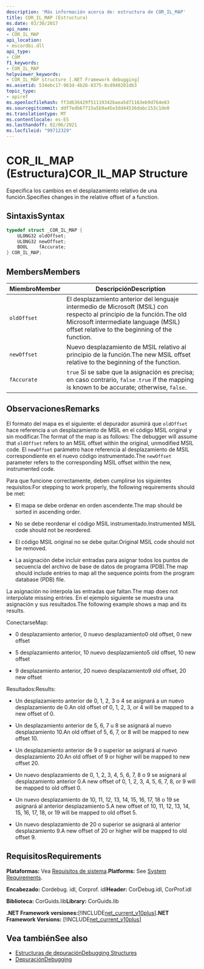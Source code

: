 ```yaml
---
description: 'Más información acerca de: estructura de COR_IL_MAP'
title: COR_IL_MAP (Estructura)
ms.date: 03/30/2017
api_name:
- COR_IL_MAP
api_location:
- mscordbi.dll
api_type:
- COM
f1_keywords:
- COR_IL_MAP
helpviewer_keywords:
- COR_IL_MAP structure [.NET Framework debugging]
ms.assetid: 534ebc17-963d-4b26-8375-8cd940281db3
topic_type:
- apiref
ms.openlocfilehash: ff3d636429f51119342baea5d71163eb9d764e03
ms.sourcegitcommit: ddf7edb67715a5b9a45e3dd44536dabc153c1de0
ms.translationtype: MT
ms.contentlocale: es-ES
ms.lasthandoff: 02/06/2021
ms.locfileid: "99712329"
---
```

# <a name="cor_il_map-structure"></a><span data-ttu-id="5e9cc-103">COR_IL_MAP (Estructura)</span><span class="sxs-lookup"><span data-stu-id="5e9cc-103">COR_IL_MAP Structure</span></span>

<span data-ttu-id="5e9cc-104">Especifica los cambios en el desplazamiento relativo de una función.</span><span class="sxs-lookup"><span data-stu-id="5e9cc-104">Specifies changes in the relative offset of a function.</span></span>  
  
## <a name="syntax"></a><span data-ttu-id="5e9cc-105">Sintaxis</span><span class="sxs-lookup"><span data-stu-id="5e9cc-105">Syntax</span></span>  
  
```cpp  
typedef struct _COR_IL_MAP {  
    ULONG32 oldOffset;
    ULONG32 newOffset;
    BOOL    fAccurate;  
} COR_IL_MAP;  
```  
  
## <a name="members"></a><span data-ttu-id="5e9cc-106">Members</span><span class="sxs-lookup"><span data-stu-id="5e9cc-106">Members</span></span>  
  
|<span data-ttu-id="5e9cc-107">Miembro</span><span class="sxs-lookup"><span data-stu-id="5e9cc-107">Member</span></span>|<span data-ttu-id="5e9cc-108">Descripción</span><span class="sxs-lookup"><span data-stu-id="5e9cc-108">Description</span></span>|  
|------------|-----------------|  
|`oldOffset`|<span data-ttu-id="5e9cc-109">El desplazamiento anterior del lenguaje intermedio de Microsoft (MSIL) con respecto al principio de la función.</span><span class="sxs-lookup"><span data-stu-id="5e9cc-109">The old Microsoft intermediate language (MSIL) offset relative to the beginning of the function.</span></span>|  
|`newOffset`|<span data-ttu-id="5e9cc-110">Nuevo desplazamiento de MSIL relativo al principio de la función.</span><span class="sxs-lookup"><span data-stu-id="5e9cc-110">The new MSIL offset relative to the beginning of the function.</span></span>|  
|`fAccurate`|<span data-ttu-id="5e9cc-111">`true` Si se sabe que la asignación es precisa; en caso contrario, `false` .</span><span class="sxs-lookup"><span data-stu-id="5e9cc-111">`true` if the mapping is known to be accurate; otherwise, `false`.</span></span>|  
  
## <a name="remarks"></a><span data-ttu-id="5e9cc-112">Observaciones</span><span class="sxs-lookup"><span data-stu-id="5e9cc-112">Remarks</span></span>  

 <span data-ttu-id="5e9cc-113">El formato del mapa es el siguiente: el depurador asumirá que `oldOffset` hace referencia a un desplazamiento de MSIL en el código MSIL original y sin modificar.</span><span class="sxs-lookup"><span data-stu-id="5e9cc-113">The format of the map is as follows: The debugger will assume that `oldOffset` refers to an MSIL offset within the original, unmodified MSIL code.</span></span> <span data-ttu-id="5e9cc-114">El `newOffset` parámetro hace referencia al desplazamiento de MSIL correspondiente en el nuevo código instrumentado.</span><span class="sxs-lookup"><span data-stu-id="5e9cc-114">The `newOffset` parameter refers to the corresponding MSIL offset within the new, instrumented code.</span></span>  
  
 <span data-ttu-id="5e9cc-115">Para que funcione correctamente, deben cumplirse los siguientes requisitos:</span><span class="sxs-lookup"><span data-stu-id="5e9cc-115">For stepping to work properly, the following requirements should be met:</span></span>  
  
- <span data-ttu-id="5e9cc-116">El mapa se debe ordenar en orden ascendente.</span><span class="sxs-lookup"><span data-stu-id="5e9cc-116">The map should be sorted in ascending order.</span></span>  
  
- <span data-ttu-id="5e9cc-117">No se debe reordenar el código MSIL instrumentado.</span><span class="sxs-lookup"><span data-stu-id="5e9cc-117">Instrumented MSIL code should not be reordered.</span></span>  
  
- <span data-ttu-id="5e9cc-118">El código MSIL original no se debe quitar.</span><span class="sxs-lookup"><span data-stu-id="5e9cc-118">Original MSIL code should not be removed.</span></span>  
  
- <span data-ttu-id="5e9cc-119">La asignación debe incluir entradas para asignar todos los puntos de secuencia del archivo de base de datos de programa (PDB).</span><span class="sxs-lookup"><span data-stu-id="5e9cc-119">The map should include entries to map all the sequence points from the program database (PDB) file.</span></span>  
  
 <span data-ttu-id="5e9cc-120">La asignación no interpola las entradas que faltan.</span><span class="sxs-lookup"><span data-stu-id="5e9cc-120">The map does not interpolate missing entries.</span></span> <span data-ttu-id="5e9cc-121">En el ejemplo siguiente se muestra una asignación y sus resultados.</span><span class="sxs-lookup"><span data-stu-id="5e9cc-121">The following example shows a map and its results.</span></span>  
  
 <span data-ttu-id="5e9cc-122">Conectarse</span><span class="sxs-lookup"><span data-stu-id="5e9cc-122">Map:</span></span>  
  
- <span data-ttu-id="5e9cc-123">0 desplazamiento anterior, 0 nuevo desplazamiento</span><span class="sxs-lookup"><span data-stu-id="5e9cc-123">0 old offset, 0 new offset</span></span>  
  
- <span data-ttu-id="5e9cc-124">5 desplazamiento anterior, 10 nuevo desplazamiento</span><span class="sxs-lookup"><span data-stu-id="5e9cc-124">5 old offset, 10 new offset</span></span>  
  
- <span data-ttu-id="5e9cc-125">9 desplazamiento anterior, 20 nuevo desplazamiento</span><span class="sxs-lookup"><span data-stu-id="5e9cc-125">9 old offset, 20 new offset</span></span>  
  
 <span data-ttu-id="5e9cc-126">Resultados:</span><span class="sxs-lookup"><span data-stu-id="5e9cc-126">Results:</span></span>  
  
- <span data-ttu-id="5e9cc-127">Un desplazamiento anterior de 0, 1, 2, 3 o 4 se asignará a un nuevo desplazamiento de 0.</span><span class="sxs-lookup"><span data-stu-id="5e9cc-127">An old offset of 0, 1, 2, 3, or 4 will be mapped to a new offset of 0.</span></span>  
  
- <span data-ttu-id="5e9cc-128">Un desplazamiento anterior de 5, 6, 7 u 8 se asignará al nuevo desplazamiento 10.</span><span class="sxs-lookup"><span data-stu-id="5e9cc-128">An old offset of 5, 6, 7, or 8 will be mapped to new offset 10.</span></span>  
  
- <span data-ttu-id="5e9cc-129">Un desplazamiento anterior de 9 o superior se asignará al nuevo desplazamiento 20.</span><span class="sxs-lookup"><span data-stu-id="5e9cc-129">An old offset of 9 or higher will be mapped to new offset 20.</span></span>  
  
- <span data-ttu-id="5e9cc-130">Un nuevo desplazamiento de 0, 1, 2, 3, 4, 5, 6, 7, 8 o 9 se asignará al desplazamiento anterior 0.</span><span class="sxs-lookup"><span data-stu-id="5e9cc-130">A new offset of 0, 1, 2, 3, 4, 5, 6, 7, 8, or 9 will be mapped to old offset 0.</span></span>  
  
- <span data-ttu-id="5e9cc-131">Un nuevo desplazamiento de 10, 11, 12, 13, 14, 15, 16, 17, 18 o 19 se asignará al anterior desplazamiento 5.</span><span class="sxs-lookup"><span data-stu-id="5e9cc-131">A new offset of 10, 11, 12, 13, 14, 15, 16, 17, 18, or 19 will be mapped to old offset 5.</span></span>  
  
- <span data-ttu-id="5e9cc-132">Un nuevo desplazamiento de 20 o superior se asignará al anterior desplazamiento 9.</span><span class="sxs-lookup"><span data-stu-id="5e9cc-132">A new offset of 20 or higher will be mapped to old offset 9.</span></span>  
  
## <a name="requirements"></a><span data-ttu-id="5e9cc-133">Requisitos</span><span class="sxs-lookup"><span data-stu-id="5e9cc-133">Requirements</span></span>  

 <span data-ttu-id="5e9cc-134">**Plataformas:** Vea [Requisitos de sistema](../../get-started/system-requirements.md).</span><span class="sxs-lookup"><span data-stu-id="5e9cc-134">**Platforms:** See [System Requirements](../../get-started/system-requirements.md).</span></span>  
  
 <span data-ttu-id="5e9cc-135">**Encabezado:** Cordebug. idl, Corprof. idl</span><span class="sxs-lookup"><span data-stu-id="5e9cc-135">**Header:** CorDebug.idl, CorProf.idl</span></span>  
  
 <span data-ttu-id="5e9cc-136">**Biblioteca:** CorGuids.lib</span><span class="sxs-lookup"><span data-stu-id="5e9cc-136">**Library:** CorGuids.lib</span></span>  
  
 <span data-ttu-id="5e9cc-137">**.NET Framework versiones:**[!INCLUDE[net_current_v10plus](../../../../includes/net-current-v10plus-md.md)]</span><span class="sxs-lookup"><span data-stu-id="5e9cc-137">**.NET Framework Versions:** [!INCLUDE[net_current_v10plus](../../../../includes/net-current-v10plus-md.md)]</span></span>  
  
## <a name="see-also"></a><span data-ttu-id="5e9cc-138">Vea también</span><span class="sxs-lookup"><span data-stu-id="5e9cc-138">See also</span></span>

- [<span data-ttu-id="5e9cc-139">Estructuras de depuración</span><span class="sxs-lookup"><span data-stu-id="5e9cc-139">Debugging Structures</span></span>](debugging-structures.md)
- [<span data-ttu-id="5e9cc-140">Depuración</span><span class="sxs-lookup"><span data-stu-id="5e9cc-140">Debugging</span></span>](index.md)
